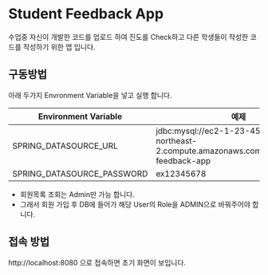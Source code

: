 # Student Feedback App

수업중 자신이 개발한 코드를 업로드 하여 진도를 Check하고 다른 학생들이 작성한 코드를 작성하기 위한 앱 입니다.



## 구동방법

아래 두가지 Envronment Variable을 넣고 실행 합니다.

| Environment Variable       | 예제                                                         |      |
| -------------------------- | ------------------------------------------------------------ | ---- |
| SPRING_DATASOURCE_URL      | jdbc:mysql://ec2-1-23-456-789.ap-northeast-2.compute.amazonaws.com:3306/student-feedback-app |      |
| SPRING_DATASOURCE_PASSWORD | ex12345678                                                   |      |



- 회원목록 조회는 Admin만 가능 합니다.
- 그래서 회원 가입 후 DB에 들어가 해당 User의 Role을 ADMIN으로 바꿔주어야 합니다.

## 접속 방법

http://localhost:8080 으로 접속하면 초기 화면이 보입니다.


